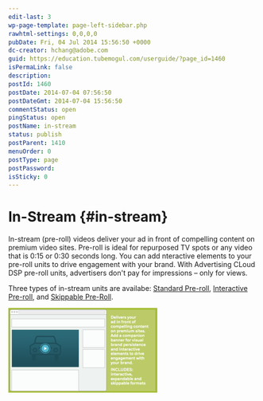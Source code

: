 ```yaml
---
edit-last: 3
wp-page-template: page-left-sidebar.php
rawhtml-settings: 0,0,0,0
pubDate: Fri, 04 Jul 2014 15:56:50 +0000
dc-creator: hchang@adobe.com
guid: https://education.tubemogul.com/userguide/?page_id=1460
isPermaLink: false
description: 
postId: 1460
postDate: 2014-07-04 07:56:50
postDateGmt: 2014-07-04 15:56:50
commentStatus: open
pingStatus: open
postName: in-stream
status: publish
postParent: 1410
menuOrder: 0
postType: page
postPassword: 
isSticky: 0
---
```


# In-Stream {#in-stream}

In-stream (pre-roll) videos deliver your ad in front of compelling content on premium video sites. Pre-roll is ideal for repurposed TV spots or any video that is 0:15 or 0:30 seconds long. You can add nteractive elements to your pre-roll units to drive engagement with your brand. With Advertising CLoud DSP pre-roll units, advertisers don't pay for impressions – only for views.

Three types of in-stream units are availabe: [Standard Pre-roll](in-stream/standard-pre-roll.md), [Interactive Pre-roll](in-stream/interactive-pre-roll.md), and [Skippable Pre-Roll](in-stream/skippable-pre-roll.md).

[ ![Instream](assets/instream-300x170.png)](assets/instream.png) 
